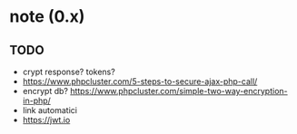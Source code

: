 # note (0.x)


## TODO
* crypt response? tokens?
* https://www.phpcluster.com/5-steps-to-secure-ajax-php-call/
* encrypt db? https://www.phpcluster.com/simple-two-way-encryption-in-php/
* link automatici
* https://jwt.io
